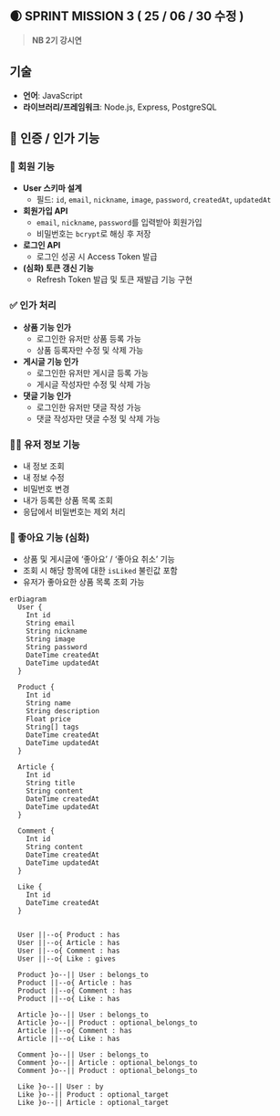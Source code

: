 ## 🌒 SPRINT MISSION 3 ( 25 / 06 / 30 수정 )
>**NB 2기 강시연**  

## 기술  
- **언어**: JavaScript  
- **라이브러리/프레임워크**: Node.js, Express, PostgreSQL

## 👥 인증 / 인가 기능

### 🔐 회원 기능
- **User 스키마 설계**  
  - 필드: `id`, `email`, `nickname`, `image`, `password`, `createdAt`, `updatedAt`
- **회원가입 API**  
  - `email`, `nickname`, `password`를 입력받아 회원가입  
  - 비밀번호는 `bcrypt`로 해싱 후 저장
- **로그인 API**  
  - 로그인 성공 시 Access Token 발급
- **(심화) 토큰 갱신 기능**  
  - Refresh Token 발급 및 토큰 재발급 기능 구현

### ✅ 인가 처리
- **상품 기능 인가**  
  - 로그인한 유저만 상품 등록 가능  
  - 상품 등록자만 수정 및 삭제 가능
- **게시글 기능 인가**  
  - 로그인한 유저만 게시글 등록 가능  
  - 게시글 작성자만 수정 및 삭제 가능
- **댓글 기능 인가**  
  - 로그인한 유저만 댓글 작성 가능  
  - 댓글 작성자만 댓글 수정 및 삭제 가능

### 🧑‍💼 유저 정보 기능
- 내 정보 조회  
- 내 정보 수정  
- 비밀번호 변경  
- 내가 등록한 상품 목록 조회  
- 응답에서 비밀번호는 제외 처리

### 💖 좋아요 기능 (심화)
- 상품 및 게시글에 ‘좋아요’ / ‘좋아요 취소’ 기능  
- 조회 시 해당 항목에 대한 `isLiked` 불린값 포함  
- 유저가 좋아요한 상품 목록 조회 가능

```mermaid
erDiagram
  User {
    Int id
    String email
    String nickname
    String image
    String password
    DateTime createdAt
    DateTime updatedAt
  }

  Product {
    Int id
    String name
    String description
    Float price
    String[] tags
    DateTime createdAt
    DateTime updatedAt
  }

  Article {
    Int id
    String title
    String content
    DateTime createdAt
    DateTime updatedAt
  }

  Comment {
    Int id
    String content
    DateTime createdAt
    DateTime updatedAt
  }

  Like {
    Int id
    DateTime createdAt
  }

  
  User ||--o{ Product : has
  User ||--o{ Article : has
  User ||--o{ Comment : has
  User ||--o{ Like : gives

  Product }o--|| User : belongs_to
  Product ||--o{ Article : has
  Product ||--o{ Comment : has
  Product ||--o{ Like : has

  Article }o--|| User : belongs_to
  Article }o--|| Product : optional_belongs_to
  Article ||--o{ Comment : has
  Article ||--o{ Like : has

  Comment }o--|| User : belongs_to
  Comment }o--|| Article : optional_belongs_to
  Comment }o--|| Product : optional_belongs_to

  Like }o--|| User : by
  Like }o--|| Product : optional_target
  Like }o--|| Article : optional_target
